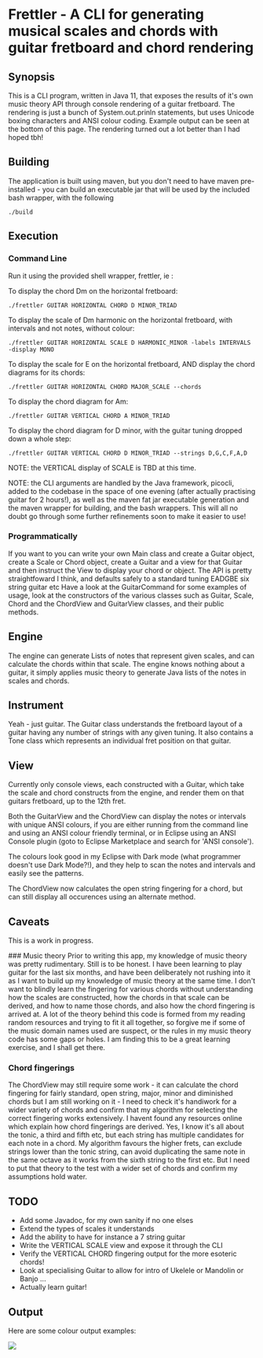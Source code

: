 # Frettler - A CLI for generating musical scales and chords with guitar fretboard and chord rendering

## Synopsis
This is a CLI program, written in Java 11, that exposes the results of it's own music theory API through console rendering of a guitar fretboard.
The rendering is just a bunch of System.out.prinln statements, but uses Unicode boxing characters and ANSI colour coding.
Example output can be seen at the bottom of this page. The rendering turned out a lot better than I had hoped tbh!

## Building
The application is built using maven, but you don't need to have maven pre-installed - you can build an executable jar that will be
used by the included bash wrapper, with the following

```
./build

```

## Execution

### Command Line
Run it using the provided shell wrapper, frettler, ie :

To display the chord Dm on the horizontal fretboard: 

```
./frettler GUITAR HORIZONTAL CHORD D MINOR_TRIAD

```

To display the scale of Dm harmonic on the horizontal fretboard, with intervals and not notes, without colour: 

```
./frettler GUITAR HORIZONTAL SCALE D HARMONIC_MINOR -labels INTERVALS -display MONO

```

To display the scale for E on the horizontal fretboard, AND display the chord diagrams for its chords: 

```
./frettler GUITAR HORIZONTAL CHORD MAJOR_SCALE --chords

```

To display the chord diagram for Am: 

```
./frettler GUITAR VERTICAL CHORD A MINOR_TRIAD

```

To display the chord diagram for D minor, with the guitar tuning dropped down a whole step: 

```
./frettler GUITAR VERTICAL CHORD D MINOR_TRIAD --strings D,G,C,F,A,D

```


NOTE: the VERTICAL display of SCALE is TBD at this time.

NOTE: the CLI arguments are handled by the Java framework, picocli, added to the codebase in the space of one evening (after actually practising guitar for 2 hours!),
as well as the maven fat jar executable generation and the maven wrapper for building, and the bash wrappers. 
This will all no doubt go through some further refinements soon to make it easier to use!

### Programmatically
If you want to you can write your own Main class and create a Guitar object, create a Scale or Chord object, create a Guitar and a view for that Guitar
and then instruct the View to display your chord or object. The API is pretty straightfoward I think, and defaults safely to a standard tuning EADGBE six 
string guitar etc
Have a look at the GuitarCommand for some examples of usage, look at the constructors of the various classes such as Guitar, Scale, Chord and the ChordView and 
GuitarView classes, and their public methods.

## Engine
The engine can generate Lists of notes that represent given scales, and can calculate the chords within that scale.
The engine knows nothing about a guitar, it simply applies music theory to generate Java lists of the notes in scales and chords.

## Instrument
Yeah - just guitar. The Guitar class understands the fretboard layout of a guitar having any number of strings with any given tuning.
It also contains a Tone class which represents an individual fret position on that guitar.

## View
Currently only console views, each constructed with a Guitar, which take the scale and chord constructs from the engine, and render them
on that guitars fretboard, up to the 12th fret.

Both the GuitarView and the ChordView can display the notes or intervals with unique ANSI colours, if you are
either running from the command line and using an ANSI colour friendly terminal, or in Eclipse using an ANSI Console
plugin (goto to Eclipse Marketplace and search for 'ANSI console').

The colours look good in my Eclipse with Dark mode (what programmer doesn't use Dark Mode?!), and they help to scan the notes and intervals
and easily see the patterns. 

The ChordView now calculates the open string fingering for a chord, but can still display all occurences using an alternate method.

## Caveats
This is a work in progress.

### Music theory
Prior to writing this app, my knowledge of music theory was pretty rudimentary. Still is to be honest.
I have been learning to play guitar for the last six months, and have been deliberately not rushing into it as I want to build up my knowledge of music
theory at the same time. I don't want to blindly learn the fingering for various chords without understanding how the scales are constructed, how the chords 
in that scale can be derived, and how to name those chords, and also how the chord fingering is arrived at.
A lot of the theory behind this code is formed from my reading random resources and trying to fit it all together, so forgive me if some of the music domain
names used are suspect, or the rules in my music theory code has some gaps or holes. I am finding this to be a great learning exercise, and I shall get there.

### Chord fingerings
The ChordView may still require some work - it can calculate the chord fingering for fairly standard, open string, major, minor and diminished chords
but I am still working on it - I need to check it's handiwork for a wider variety of chords and confirm that my algorithm for selecting the correct 
fingering works extensively. I havent found any resources online which explain how chord fingerings are derived. Yes, I know it's all about the tonic,
a third and fifth etc, but each string has multiple candidates for each note in a chord. My algorithm favours the higher frets, can exclude strings lower 
than the tonic string, can avoid duplicating the same note in the same octave as it works from the sixth string to the first etc. But I need to put that
theory to the test with a wider set of chords and confirm my assumptions hold water.

## TODO
- Add some Javadoc, for my own sanity if no one elses
- Extend the types of scales it understands
- Add the ability to have for instance a 7 string guitar
- Write the VERTICAL SCALE view and expose it through the CLI 
- Verify the VERTICAL CHORD fingering output for the more esoteric chords!
- Look at specialising Guitar to allow for intro of Ukelele or Mandolin or Banjo ...
- Actually learn guitar!

## Output
Here are some colour output examples:

<img src="https://github.com/philwhiles/frettler/blob/master/frettler.png"/>
